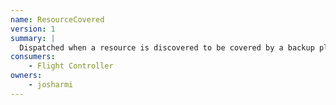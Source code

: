 ```yaml
---
name: ResourceCovered
version: 1
summary: |
  Dispatched when a resource is discovered to be covered by a backup plan
consumers:
    - Flight Controller
owners:
    - josharmi
---
```



<NodeGraph title="Consumer / Producer Diagram" />

<Schema />

<EventExamples />
